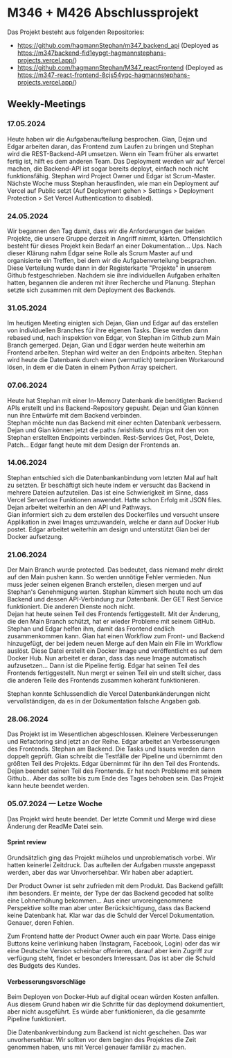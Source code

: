# M346 + M426 Abschlussprojekt
Das Projekt besteht aus folgenden Repositories:
- https://github.com/hagmannStephan/m347_backend_api (Deployed as https://m347backend-fid1eypgt-hagmannstephans-projects.vercel.app/)
- https://github.com/hagmannStephan/M347_reactFrontend (Deployed as https://m347-react-frontend-8cjs54yqc-hagmannstephans-projects.vercel.app/)
## Weekly-Meetings
### 17.05.2024
Heute haben wir die Aufgabenaufteilung besprochen. Gian, Dejan und Edgar arbeiten daran, das Frontend zum Laufen zu bringen und Stephan wird die REST-Backend-API umsetzen. Wenn ein Team früher als erwartet fertig ist, hilft es dem anderen Team.
Das Deployment werden wir auf Vercel machen, die Backend-API ist sogar bereits deployt, einfach noch nicht funktionsfähig.
Stephan wird Project Owner und Edgar ist Scrum-Master. Nächste Woche muss Stephan herausfinden, wie man ein Deployment auf Vercel auf Public setzt (Auf Deployment gehen > Settings > Deployment Protection > Set Vercel Authentication to disabled).
### 24.05.2024
Wir begannen den Tag damit, dass wir die Anforderungen der beiden Projekte, die unsere Gruppe derzeit in Angriff nimmt, klärten. Offensichtlich besteht für dieses Projekt kein Bedarf an einer Dokumentation... Ups. 
Nach dieser Klärung nahm Edgar seine Rolle als Scrum Master auf und organisierte ein Treffen, bei dem wir die Aufgabenverteilung besprachen. Diese Verteilung wurde dann in der Registerkarte "Projekte" in unserem Github festgeschrieben. 
Nachdem sie ihre individuellen Aufgaben erhalten hatten, begannen die anderen mit ihrer Recherche und Planung. 
Stephan setzte sich zusammen mit dem Deployment des Backends. 
### 31.05.2024
Im heutigen Meeting einigten sich Dejan, Gian und Edgar auf das erstellen von individuellen Branches für ihre eigenen Tasks. Diese werden dann rebased und, nach inspektion von Edgar, von Stephan im Github zum Main Branch gemerged. 
Dejan, Gian und Edgar werden heute weiterhin am Frontend arbeiten. Stephan wird weiter an den Endpoints arbeiten. Stephan wird heute die Datenbank durch einen (vermutlich) temporären Workaround lösen, in dem er die Daten in einem Python Array speichert.
### 07.06.2024
Heute hat Stephan mit einer In-Memory Datenbank die benötigten Backend APIs erstellt und ins Backend-Repository gepusht. Dejan und Gian können nun ihre Entwürfe mit dem Backend verbinden.  
Stephan möchte nun das Backend mit einer echten Datenbank verbessern.
Dejan und Gian können jetzt die paths /wishlists und /trips mit den von Stephan erstellten Endpoints verbinden. Rest-Services Get, Post, Delete, Patch...
Edgar fangt heute mit dem Design der Frontends an. 
### 14.06.2024
Stephan entschied sich die Datenbankanbindung vom letzten Mal auf halt zu setzten. Er beschäftigt sich heute indem er versucht das Backend in mehrere Dateien aufzuteilen. Das ist eine Schwierigkeit im Sinne, dass Vercel Serverlose Funktionen anwendet. Hatte schon Erfolg mit JSON files. 
Dejan arbeitet weiterhin an den API und Pathways.  
Gian informiert sich zu dem erstellen des Dockerfiles und versucht unsere Applikation in zwei Images umzuwandeln, welche er dann auf Docker Hub postet. 
Edgar arbeitet weiterhin am design und unterstützt Gian bei der Docker aufsetzung.
### 21.06.2024
Der Main Branch wurde protected. Das bedeutet, dass niemand mehr direkt auf den Main pushen kann. So werden unnötige Fehler vermieden. Nun muss jeder seinen eigenen Branch erstellen, diesen mergen und auf Stephan's Genehmigung warten.
Stephan kümmert sich heute noch um das Backend und dessen API-Verbindung zur Datenbank. Der GET Rest Service funktioniert. Die anderen Dienste noch nicht.  
Dejan hat heute seinen Teil des Frontends fertiggestellt. Mit der Änderung, die den Main Branch schützt, hat er wieder Probleme mit seinem GitHub. Stephan und Edgar helfen ihm, damit das Frontend endlich zusammenkommen kann.
Gian hat einen Workflow zum Front- und Backend hinzugefügt, der bei jedem neuen Merge auf den Main ein File im Workflow auslöst. 
Diese Datei erstellt ein Docker Image und veröffentlicht es auf dem Docker Hub. Nun arbeitet er daran, dass das neue Image automatisch aufzusetzen... Dann ist die Pipeline fertig. 
Edgar hat seinen Teil des Frontends fertiggestellt. Nun mergt er seinen Teil ein und stellt sicher, dass die anderen Teile des Frontends zusammen koheränt funktionieren. 

Stephan konnte Schlussendlich die Vercel Datenbankänderungen nicht vervollständigen, da es in der Dokumentation falsche Angaben gab. 
### 28.06.2024
Das Projekt ist im Wesentlichen abgeschlossen. Kleinere Verbesserungen und Refactoring sind jetzt an der Reihe. Edgar arbeitet an Verbesserungen des Frontends. Stephan am Backend. Die Tasks und Issues werden dann doppelt geprüft. 
Gian schreibt die Testfälle der Pipeline und übernimmt den größten Teil des Projekts. Edgar übernimmt für ihn den Teil des Frontends. 
Dejan beendet seinen Teil des Frontends. Er hat noch Probleme mit seinem Github... Aber das sollte bis zum Ende des Tages behoben sein.
Das Projekt kann heute beendet werden. 

### 05.07.2024 — Letze Woche
Das Projekt wird heute beendet. Der letzte Commit und Merge wird diese Änderung der ReadMe Datei sein. 
#### Sprint review
Grundsätzlich ging das Projekt mühelos und unproblematisch vorbei. Wir hatten keinerlei Zeitdruck. Das aufteilen der Aufgaben musste angepasst werden, aber das war Unvorhersehbar. Wir haben aber adaptiert.

Der Product Owner ist sehr zufrieden mit dem Produkt. Das Backend gefällt ihm besonders. Er meinte, der Type der das Backend gecoded hat sollte eine Lohnerhöhung bekommen... Aus einer unvoreingenommene Perspektive sollte man aber unter Berücksichtigung, dass das Backend keine Datenbank hat. Klar war das die Schuld der Vercel Dokumentation. Genauer, deren Fehlen. 

Zum Frontend hatte der Product Owner auch ein paar Worte. Dass einige Buttons keine verlinkung haben (Instagram, Facebook, Login) oder das wir eine Deutsche Version scheinbar offerieren, darauf aber kein Zugriff zur verfügung steht, findet er besonders Interessant. Das ist aber die Schuld des Budgets des Kundes.
#### Verbesserungsvorschläge
Beim Deployen von Docker-Hub auf digital ocean würden Kosten anfallen. Aus diesem Grund
haben wir die Schritte für das deploymend dokumentiert, aber nicht ausgeführt. 
Es würde aber funktionieren, da die gesammte Pipeline funktioniert. 

Die Datenbankverbindung zum Backend ist nicht geschehen. Das war unvorhersehbar. Wir sollten vor dem beginn des Projektes die Zeit genommen haben, uns mit Vercel genauer familiär zu machen.

